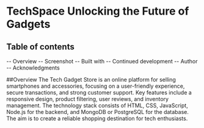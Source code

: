 # TechSpace Unlocking the Future of Gadgets

## Table of contents
-- Overview
-- Screenshot
-- Built with
-- Continued development
-- Author
-- Acknowledgments


##Overview
The Tech Gadget Store is an online platform for selling smartphones and accessories, focusing on a user-friendly experience, secure transactions, and strong customer support. Key features include a responsive design, product filtering, user reviews, and inventory management. The technology stack consists of HTML, CSS, JavaScript, Node.js for the backend, and MongoDB or PostgreSQL for the database. The aim is to create a reliable shopping destination for tech enthusiasts.
